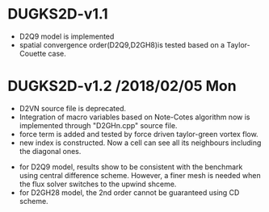# DUGKS2D-v1.1
* D2Q9 model is implemented
* spatial convergence order(D2Q9,D2GH8)is tested based on a Taylor-Couette case.

# DUGKS2D-v1.2 /2018/02/05 Mon
* D2VN source file is deprecated.
* Integration of macro variables based on Note-Cotes algorithm now is implemented through "D2GHn.cpp" source file.
* force term is added and tested by force driven taylor-green vortex flow.
* new index is constructed. Now a cell can see all its neighbours including the diagonal ones.
 + for D2Q9 model, results show to be consistent with the benchmark using central difference scheme. However, a finer mesh is needed when the flux solver switches to the upwind shceme.
 + for D2GH28 model, the 2nd order cannot be guaranteed using CD scheme.
